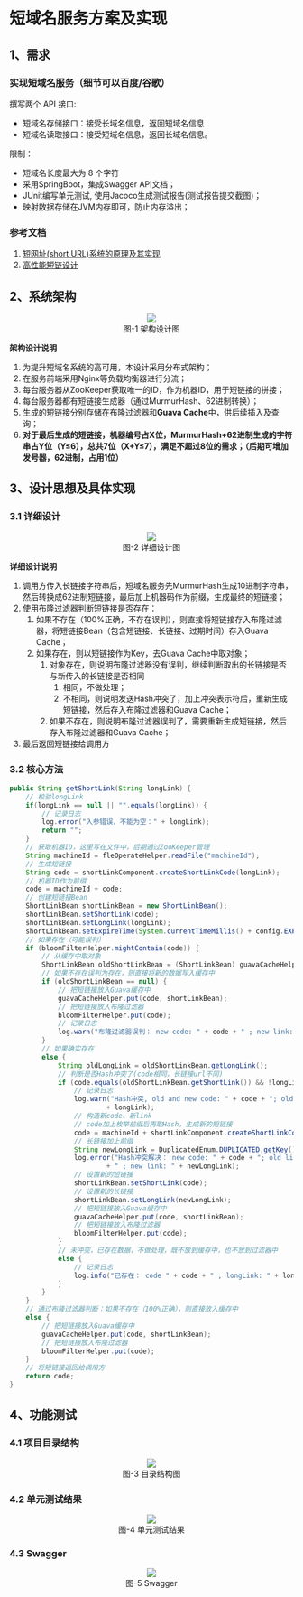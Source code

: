 # 短域名服务方案及实现



## 1、需求

### 实现短域名服务（细节可以百度/谷歌）

撰写两个 API 接口:
- 短域名存储接口：接受长域名信息，返回短域名信息
- 短域名读取接口：接受短域名信息，返回长域名信息。

限制：
- 短域名长度最大为 8 个字符
- 采用SpringBoot，集成Swagger API文档；
- JUnit编写单元测试, 使用Jacoco生成测试报告(测试报告提交截图)；
- 映射数据存储在JVM内存即可，防止内存溢出；

### 参考文档
1. [短网址(short URL)系统的原理及其实现](https://segmentfault.com/a/1190000012088345)
1. [高性能短链设计](https://mp.weixin.qq.com/s/YTrBaERcyjvw7A0Fg2Iegw)

## 2、系统架构



<div align="center">
	<img src="images\01.ArchitectrueDiagram.png" />
	</br>
	<span>图-1 架构设计图</span>
</div>

**架构设计说明**

1. 为提升短域名系统的高可用，本设计采用分布式架构；
2. 在服务前端采用Nginx等负载均衡器进行分流；
3. 每台服务器从ZooKeeper获取唯一的ID，作为机器ID，用于短链接的拼接；
4. 每台服务器都有短链接生成器（通过MurmurHash、62进制转换）；
5. 生成的短链接分别存储在布隆过滤器和**Guava Cache**中，供后续插入及查询；
6. **对于最后生成的短链接，机器编号占X位，MurmurHash+62进制生成的字符串占Y位（Y≤6），总共7位（X+Y≤7），满足不超过8位的需求；（后期可增加发号器，62进制，占用1位）**

## 3、设计思想及具体实现

### 3.1 详细设计

<div align="center">
	<img src="images\02.DesignDiagram.png" />
	</br>
	<span>图-2 详细设计图</span>
</div>

**详细设计说明**

1. 调用方传入长链接字符串后，短域名服务先MurmurHash生成10进制字符串，然后转换成62进制短链接，最后加上机器码作为前缀，生成最终的短链接；
2. 使用布隆过滤器判断短链接是否存在：
   1. 如果不存在（100%正确，不存在误判），则直接将短链接存入布隆过滤器，将短链接Bean（包含短链接、长链接、过期时间）存入Guava  Cache；
   2. 如果存在，则以短链接作为Key，去Guava Cache中取对象；
      1. 对象存在，则说明布隆过滤器没有误判，继续判断取出的长链接是否与新传入的长链接是否相同
         1. 相同，不做处理；
         2. 不相同，则说明发送Hash冲突了，加上冲突表示符后，重新生成短链接，然后存入布隆过滤器和Guava Cache；
      2. 如果不存在，则说明布隆过滤器误判了，需要重新生成短链接，然后存入布隆过滤器和Guava Cache；
3. 最后返回短链接给调用方

### 3.2 核心方法

```java
public String getShortLink(String longLink) {
    // 校验longLink
    if(longLink == null || "".equals(longLink)) {
        // 记录日志
        log.error("入参错误，不能为空：" + longLink);
        return "";
    }
    // 获取机器ID，这里写在文件中，后期通过ZooKeeper管理
    String machineId = fleOperateHelper.readFile("machineId");
    // 生成短链接
    String code = shortLinkComponent.createShortLinkCode(longLink);
    // 机器ID作为前缀
    code = machineId + code;
    // 创建短链接Bean
    ShortLinkBean shortLinkBean = new ShortLinkBean();
    shortLinkBean.setShortLink(code);
    shortLinkBean.setLongLink(longLink);
    shortLinkBean.setExpireTime(System.currentTimeMillis() + config.EXPIRE_SEC * 1000);
    // 如果存在（可能误判）
    if (bloomFilterHelper.mightContain(code)) {
        // 从缓存中取对象
        ShortLinkBean oldShortLinkBean = (ShortLinkBean) guavaCacheHelper.get(code);
        // 如果不存在误判为存在，则直接将新的数据写入缓存中
        if (oldShortLinkBean == null) {
            // 把短链接放入Guava缓存中
            guavaCacheHelper.put(code, shortLinkBean);
            // 把短链接放入布隆过滤器
            bloomFilterHelper.put(code);
            // 记录日志
            log.warn("布隆过滤器误判： new code: " + code + " ; new link: " + longLink);
        }
        // 如果确实存在
        else {
            String oldLongLink = oldShortLinkBean.getLongLink();
            // 判断是否Hash冲突了(code相同，长链接url不同)
            if (code.equals(oldShortLinkBean.getShortLink()) && !longLink.equals(oldLongLink)) {
                // 记录日志
                log.warn("Hash冲突, old and new code: " + code + "; old link: " + oldLongLink + " ; new link: "
                        + longLink);
                // 构造新code、新link
                // code加上枚举前缀后再取Hash，生成新的短链接
                code = machineId + shortLinkComponent.createShortLinkCode(DuplicatedEnum.DUPLICATED.getKey() + "_" + code);
                // 长链接加上前缀
                String newLongLink = DuplicatedEnum.DUPLICATED.getKey() + "_" + longLink;
                log.error("Hash冲突解决： new code: " + code + "; old link: " + oldShortLinkBean.getLongLink()
                        + " ; new link: " + newLongLink);
                // 设置新的短链接
                shortLinkBean.setShortLink(code);
                // 设置新的长链接
                shortLinkBean.setLongLink(newLongLink);
                // 把短链接放入Guava缓存中
                guavaCacheHelper.put(code, shortLinkBean);
                // 把短链接放入布隆过滤器
                bloomFilterHelper.put(code);
            }
            // 未冲突，已存在数据，不做处理，既不放到缓存中，也不放到过滤器中
            else {
                // 记录日志
                log.info("已存在： code " + code + " ; longLink: " + longLink);
            }
        }
    }
    // 通过布隆过滤器判断：如果不存在（100%正确），则直接放入缓存中
    else {
        // 把短链接放入Guava缓存中
        guavaCacheHelper.put(code, shortLinkBean);
        // 把短链接放入布隆过滤器
        bloomFilterHelper.put(code);
    }
    // 将短链接返回给调用方
    return code;
}
```

## 4、功能测试

### 4.1 项目目录结构

<div align="center">
	<img src="images\03.Content.png" />
	</br>
	<span>图-3 目录结构图</span>
</div>


### 4.2 单元测试结果

<div align="center">
	<img src="images\04.JaCoCoReport.png" />
	</br>
	<span>图-4 单元测试结果</span>
</div>


### 4.3 Swagger

<div align="center">
	<img src="images\05.Swagger.png" />
	</br>
	<span> 图-5 Swagger </span>
</div>
